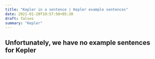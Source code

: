 ```yaml
---
title: "Kepler in a sentence | Kepler example sentences"
date: 2021-01-20T19:57:50+05:30
draft: falses
summary: "Kepler"
---
```

## Unfortunately, we have no example sentences for Kepler                 
